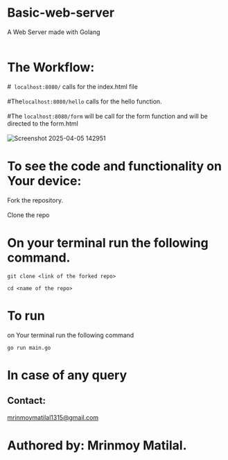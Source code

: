 # Basic-web-server
A Web Server made with Golang
<br></br>
# The Workflow:
#``` localhost:8080/``` calls for the index.html file
<br></br>
#The```localhost:8080/hello``` calls for the hello function.
<br></br>
#The ```localhost:8080/form``` will be call for the form function and will be directed to the form.html
<br></br>
![Screenshot 2025-04-05 142951](https://github.com/user-attachments/assets/a9121c2b-dd2f-482f-b62b-80d02a06c5d5)
# To see the code and functionality on Your device:
Fork the repository.
<br></br>
Clone the repo
# On your terminal run the following command.
```
git clone <link of the forked repo>

cd <name of the repo>
```
# To run 
on Your terminal run the following command
```
go run main.go
```
# In case of any query
## Contact:
mrinmoymatilal1315@gmail.com
# Authored by: Mrinmoy Matilal.



